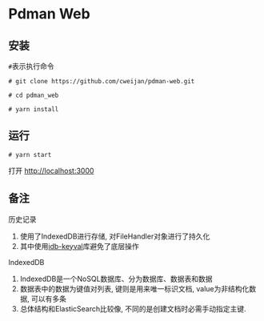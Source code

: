 # Pdman Web

## 安装

`#`表示执行命令
```shell script
# git clone https://github.com/cweijan/pdman-web.git

# cd pdman_web

# yarn install
```

## 运行

```
# yarn start
```
打开 [http://localhost:3000](http://localhost:3000)

## 备注

历史记录
1. 使用了IndexedDB进行存储, 对FileHandler对象进行了持久化
2. 其中使用[idb-keyval](https://github.com/jakearchibald/idb-keyval)库避免了底层操作

IndexedDB
1. IndexedDB是一个NoSQL数据库、分为数据库、数据表和数据
2. 数据表中的数据为键值对列表, 键则是用来唯一标识文档, value为非结构化数据, 可以有多条
3. 总体结构和ElasticSearch比较像, 不同的是创建文档时必需手动指定主键.
